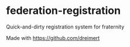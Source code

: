 # federation-registration
Quick-and-dirty registration system for fraternity

Made with https://github.com/dreimert
